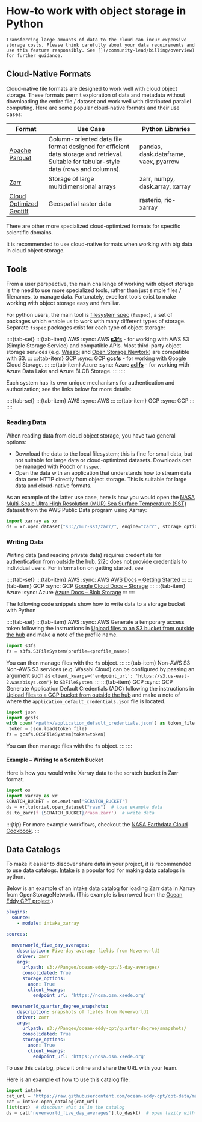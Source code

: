 # How-to work with object storage in Python

```{warning}
Transferring large amounts of data to the cloud can incur expensive storage costs. Please think carefully about your data requirements and use this feature responsibly. See [](/community-lead/billing/overview) for further guidance.
```

## Cloud-Native Formats

Cloud-native file formats are designed to work well with cloud object storage. These formats permit exploration of data and metadata without downloading the entire file / dataset and work well with distributed parallel computing. Here are some popular cloud-native formats and their use cases:

| Format | Use Case | Python Libraries |
|--|--|--|
| [Apache Parquet](https://parquet.apache.org/) | Column-oriented data file format designed for efficient data storage and retrieval. Suitable for tabular-style data (rows and columns). | pandas, dask.dataframe, vaex, pyarrow |
| [Zarr](http://zarr.dev/) | Storage of large multidimensional arrays | zarr, numpy, dask.array, xarray |
| [Cloud Optimized Geotiff](https://www.cogeo.org/) | Geospatial raster data | rasterio, rio-xarray |

There are other more specialized cloud-optimized formats for specific scientific domains.

It is recommended to use cloud-native formats when working with big data in cloud object storage.

## Tools

From a user perspective, the main challenge of working with object storage is the need
to use more specialized tools, rather than just simple files / filenames, to manage data.
Fortunately, excellent tools exist to make working with object storage easy and familiar.

For python users, the main tool is [filesystem spec](https://filesystem-spec.readthedocs.io/en/latest/)
(`fsspec`), a set of packages which enable us to work with many different types of storage.
Separate `fsspec` packages exist for each type of object storage:

::::{tab-set}
:::{tab-item} AWS
:sync: AWS
**[s3fs](https://s3fs.readthedocs.io/en/latest/)** - for working with AWS S3 (Simple Storage Service) and compatible APIs. Most third-party object storage services (e.g. [Wasabi](https://wasabi.com/) and [Open Storage Newtork](https://openstoragenetwork.org/)) are compatible with S3.
:::
:::{tab-item} GCP
:sync: GCP
**[gcsfs](https://gcsfs.readthedocs.io/en/latest/)** - for working with Google Cloud Storage.
:::
:::{tab-item} Azure
:sync: Azure
**[adlfs](https://github.com/fsspec/adlfs)** - for working with Azure Data Lake and Azure BLOB Storage.
:::
::::

Each system has its own unique mechanisms for authentication and authorization; see the links below for more details:

::::{tab-set}
:::{tab-item} AWS
:sync: AWS
[](manage-object-storage-aws.md)
:::
:::{tab-item} GCP
:sync: GCP
[](manage-object-storage-gcp.md)
:::
::::

### Reading Data

When reading data from cloud object storage, you have two general options:
- Download the data to the local filesystem; this is fine for small data, but not suitable for
  large data or cloud-optimized datasets. Downloads can be managed with
  [Pooch](https://www.fatiando.org/pooch/latest/) or `fsspec`.
- Open the data with an application that understands how to stream data data
  over HTTP directly from object storage. This is suitable for large data and
  cloud-native formats.

As an example of the latter use case, here is how you would open the
[NASA  Multi-Scale Ultra High Resolution (MUR) Sea Surface Temperature (SST)](https://registry.opendata.aws/mur/)
dataset from the AWS Public Data program using Xarray:

```python
import xarray as xr
ds = xr.open_dataset("s3://mur-sst/zarr/", engine="zarr", storage_options={"anon": True})
```

### Writing Data

Writing data (and reading private data) requires credentials for authentication from outside the hub. 2i2c does not provide credentials to individual users. For information on getting started, see

::::{tab-set}
:::{tab-item} AWS
:sync: AWS
[AWS Docs – Getting Started](https://aws.amazon.com/s3/getting-started/)
:::
:::{tab-item} GCP
:sync: GCP
[Google Cloud Docs – Storage](https://cloud.google.com/storage)
:::
:::{tab-item} Azure
:sync: Azure
[Azure Docs – Blob Storage](https://azure.microsoft.com/en-us/services/storage/blobs/)
:::
::::

The following code snippets show how to write data to a storage bucket with Python

::::{tab-set}
:::{tab-item} AWS
:sync: AWS
Generate a temporary access token following the instructions in [Upload files to an S3 bucket from outside the hub](manage-object-storage-aws.md/#upload-files-to-an-s3-bucket-from-outside-the-hub) and make a note of the profile name.

```python
import s3fs
fs = s3fs.S3FileSystem(profile=<profile_name>)
```
You can then manage files with the `fs` object.
:::
:::{tab-item} Non-AWS S3
Non-AWS S3 services (e.g. Wasabi Cloud) can be configured by passing an argument
such as `client_kwargs={'endpoint_url': 'https://s3.us-east-2.wasabisys.com'}`
to `S3FileSystem`.
:::
:::{tab-item} GCP
:sync: GCP
Generate Application Default Credentials (ADC) following the instructions in [Upload files to a GCP bucket from outside the hub](manage-object-storage-gcp.md/#large-datasets-from-a-remote-server) and make a note of where the `application_default_credentials.json` file is located.

```python
import json
import gcsfs
with open('<path>/application_default_credentials.json') as token_file:
 token = json.load(token_file)
fs = gcsfs.GCSFileSystem(token=token)
```
You can then manage files with the `fs` object.
:::
::::

#### Example – Writing to a Scratch Bucket

Here is how you would write Xarray data to the scratch bucket in Zarr format.

```python
import os
import xarray as xr
SCRATCH_BUCKET = os.environ['SCRATCH_BUCKET'] 
ds = xr.tutorial.open_dataset("rasm")  # load example data
ds.to_zarr(f'{SCRATCH_BUCKET}/rasm.zarr')  # write data
```

:::{tip}
For more example workflows, checkout the [NASA Earthdata Cloud Cookbook](https://nasa-openscapes.github.io/earthdata-cloud-cookbook/how-tos/using-s3-storage.html).
:::

## Data Catalogs

To make it easier to discover share data in your project, it is recommended to use
data catalogs. [Intake](https://intake.readthedocs.io/en/latest/) is a popular tool for making
data catalogs in python.

Below is an example of an intake data catalog for loading Zarr data in Xarray from
OpenStorageNetwork. (This example is borrowed from the [Ocean Eddy CPT project](https://github.com/ocean-eddy-cpt/cpt-data/blob/master/catalog.yaml).)

```yaml
plugins:
  source:
    - module: intake_xarray

sources:

  neverworld_five_day_averages:
    description: Five-day-average fields from Neverworld2
    driver: zarr
    args:
      urlpath: s3://Pangeo/ocean-eddy-cpt/5-day-averages/
      consolidated: True
      storage_options:
        anon: True
        client_kwargs:
          endpoint_url: 'https://ncsa.osn.xsede.org'

  neverworld_quarter_degree_snapshots:
    description: snapshots of fields from Neverworld2
    driver: zarr
    args:
      urlpath: s3://Pangeo/ocean-eddy-cpt/quarter-degree/snapshots/
      consolidated: True
      storage_options:
        anon: True
        client_kwargs:
          endpoint_url: 'https://ncsa.osn.xsede.org'
```

To use this catalog, place it online and share the URL with your team.

Here is an example of how to use this catalog file:

```python
import intake
cat_url = "https://raw.githubusercontent.com/ocean-eddy-cpt/cpt-data/master/catalog.yaml"
cat = intake.open_catalog(cat_url)
list(cat)  # discover what is in the catalog
ds = cat['neverworld_five_day_averages'].to_dask()  # open lazily with Xarray
```
